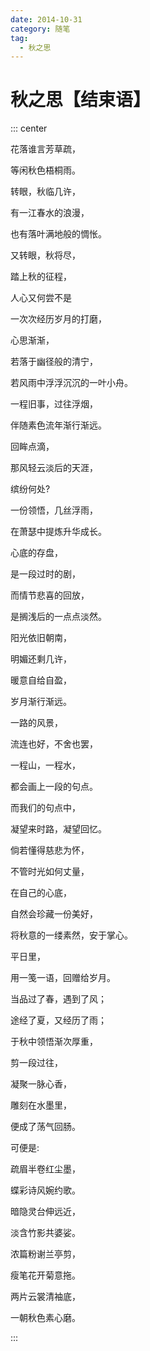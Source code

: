 ```yaml
---
date: 2014-10-31
category: 随笔
tag:
  - 秋之思
---
```


# 秋之思【结束语】

::: center

花落谁言芳草疏，

等闲秋色梧桐雨。

转眼，秋临几许，

有一江春水的浪漫，

也有落叶满地般的惆怅。

又转眼，秋将尽，

踏上秋的征程，

人心又何尝不是

一次次经历岁月的打磨，

心思渐渐，

若落于幽径般的清宁，

若风雨中浮浮沉沉的一叶小舟。

一程旧事，过往浮烟，

伴随素色流年渐行渐远。

回眸点滴，

那风轻云淡后的天涯，

缤纷何处?

一份领悟，几丝浮雨，

在萧瑟中提炼升华成长。

心底的存盘，

是一段过时的剧，

而情节悲喜的回放，

是搁浅后的一点点淡然。

阳光依旧朝南，

明媚还剩几许，

暖意自给自盈，

岁月渐行渐远。

一路的风景，

流连也好，不舍也罢，

一程山，一程水，

都会画上一段的句点。

而我们的句点中，

凝望来时路，凝望回忆。

倘若懂得慈悲为怀，

不管时光如何丈量，

在自己的心底，

自然会珍藏一份美好，

将秋意的一缕素然，安于掌心。

平日里，

用一笺一语，回赠给岁月。

当品过了春，遇到了风；

途经了夏，又经历了雨；

于秋中领悟渐次厚重，

剪一段过往，

凝聚一脉心香，

雕刻在水墨里，

便成了荡气回肠。

可便是:

疏眉半卷红尘墨，

蝶彩诗风婉约歌。

暗隐灵台伸远近，

淡含竹影共婆娑。

浓篇粉谢兰亭剪，

瘦笔花开菊意拖。

两片云裳清袖底，

一朝秋色素心磨。

:::
